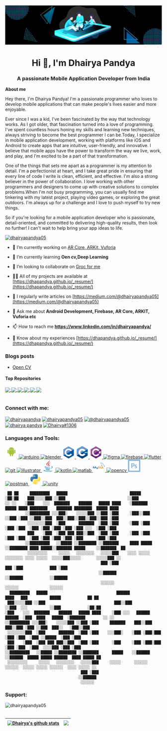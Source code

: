 ![logo](https://github.com/dhairya0512/dhairya0512/blob/main/Github%20Banner.jpeg)
<h1 align="center">Hi 👋, I'm Dhairya Pandya</h1>
<h3 align="center">A passionate Mobile Application Developer from India</h3>

**About me**

Hey there, I'm Dhairya Pandya! I'm a passionate programmer who loves to develop mobile applications that can make people's lives easier and more enjoyable.

Ever since I was a kid, I've been fascinated by the way that technology works. As I got older, that fascination turned into a love of programming. I've spent countless hours honing my skills and learning new techniques, always striving to become the best programmer I can be.Today, I specialize in mobile application development, working with platforms like iOS and Android to create apps that are intuitive, user-friendly, and innovative. I believe that mobile apps have the power to transform the way we live, work, and play, and I'm excited to be a part of that transformation.

One of the things that sets me apart as a programmer is my attention to detail. I'm a perfectionist at heart, and I take great pride in ensuring that every line of code I write is clean, efficient, and effective. I'm also a strong believer in the power of collaboration. I love working with other programmers and designers to come up with creative solutions to complex problems.When I'm not busy programming, you can usually find me tinkering with my latest project, playing video games, or exploring the great outdoors. I'm always up for a challenge and I love to push myself to try new things.

So if you're looking for a mobile application developer who is passionate, detail-oriented, and committed to delivering high-quality results, then look no further! I can't wait to help bring your app ideas to life.

<p align="left"> <a href="https://twitter.com/dhairyapandya05" target="blank"><img src="https://img.shields.io/twitter/follow/dhairyapandya05?logo=twitter&style=for-the-badge" alt="dhairyapandya05" /></a> </p>

- 🔭 I’m currently working on [AR Core, ARKit, Vuforia](https://github.com/dhapandya/ar-blades)

- 🌱 I’m currently learning **Oen cv,Deep Learning**

- 👯 I’m looking to collaborate on [Groc for me](https://github.com/dhairya0512/Groc-for-me)

- 👨‍💻 All of my projects are available at [https://dhapandya.github.io/_resume/](https://dhapandya.github.io/_resume/)

- 📝 I regularly write articles on [https://medium.com/@dhairyapandya05](https://medium.com/@dhairyapandya05)

- 💬 Ask me about **Android Development, Firebase, AR Core, ARKIT, Vuforia etc**

- 📫 How to reach me **https://www.linkedin.com/in/dhairyapandya/**

- 📄 Know about my experiences [https://dhapandya.github.io/_resume/](https://dhapandya.github.io/_resume/)

### Blogs posts
<!-- BLOG-POST-LIST:START -->
- [Open CV](https://medium.com/@20ce071/open-cv-df5bb1d4cccd)
<!-- BLOG-POST-LIST:END -->

#### Top Repositories


<a href="https://github.com/anuraghazra/github-readme-stats">
  <img align="center" src="https://github-readme-stats.vercel.app/api/pin/?username=anuraghazra&repo=github-readme-stats&theme=buefy" />
</a>
<a href="https://github.com/dhairya0512/Augmented-Reality">
  <img align="center" src="https://github-readme-stats.vercel.app/api/pin/?username=dhairya0512&repo=Augmented-Reality&theme=blue-green" />
</a>
<a href="https://github.com/dhairya0512/Groc-for-me">
  <img align="center" src="https://github-readme-stats.vercel.app/api/pin/?username=dhairya0512&repo=Groc-for-me&theme=blue-green" />
</a>
<a href="https://github.com/dhairya0512/QR-Code-Scanner-and-Generator">
  <img align="center" src="https://github-readme-stats.vercel.app/api/pin/?username=dhairya0512&repo=QR-Code-Scanner-and-Generator&theme=blue-green" />
</a>
<a href="https://github.com/dhairya0512/Van-Service">
  <img align="center" src="https://github-readme-stats.vercel.app/api/pin/?username=dhairya0512&repo=Van-Service&theme=blue-green" />
</a>
<a href="https://github.com/dhairya0512/meme-app">
  <img align="center" src="https://github-readme-stats.vercel.app/api/pin/?username=dhairya0512&repo=meme-app&theme=blue-green" />
</a>

<br />
<br />

<h3 align="left">Connect with me:</h3>
<p align="left">
<a href="https://linkedin.com/in/dhairyapandya" target="blank"><img align="center" src="https://raw.githubusercontent.com/rahuldkjain/github-profile-readme-generator/master/src/images/icons/Social/linked-in-alt.svg" alt="dhairyapandya" height="30" width="40" /></a>
  <a href="https://twitter.com/dhairyapandya05" target="blank"><img align="center" src="https://raw.githubusercontent.com/rahuldkjain/github-profile-readme-generator/master/src/images/icons/Social/twitter.svg" alt="dhairyapandya05" height="30" width="40" /></a>
<a href="https://medium.com/@dhairyapandya05" target="blank"><img align="center" src="https://raw.githubusercontent.com/rahuldkjain/github-profile-readme-generator/master/src/images/icons/Social/medium.svg" alt="@dhairyapandya05" height="30" width="40" /></a>
<a href="https://www.youtube.com/c/dhairya pandya" target="blank"><img align="center" src="https://raw.githubusercontent.com/rahuldkjain/github-profile-readme-generator/master/src/images/icons/Social/youtube.svg" alt="dhairya pandya" height="30" width="40" /></a>
<a href="https://discord.gg/Dhairya#1306" target="blank"><img align="center" src="https://raw.githubusercontent.com/rahuldkjain/github-profile-readme-generator/master/src/images/icons/Social/discord.svg" alt="Dhairya#1306" height="30" width="40" /></a>
</p>

<h3 align="left">Languages and Tools:</h3>
<p align="left"> <a href="https://developer.android.com" target="_blank" rel="noreferrer"> <img src="https://raw.githubusercontent.com/devicons/devicon/master/icons/android/android-original-wordmark.svg" alt="android" width="40" height="40"/> </a> <a href="https://www.arduino.cc/" target="_blank" rel="noreferrer"> <img src="https://cdn.worldvectorlogo.com/logos/arduino-1.svg" alt="arduino" width="40" height="40"/> </a> <a href="https://www.blender.org/" target="_blank" rel="noreferrer"> <img src="https://download.blender.org/branding/community/blender_community_badge_white.svg" alt="blender" width="40" height="40"/> </a> <a href="https://www.cprogramming.com/" target="_blank" rel="noreferrer"> <img src="https://raw.githubusercontent.com/devicons/devicon/master/icons/c/c-original.svg" alt="c" width="40" height="40"/> </a> <a href="https://www.w3schools.com/cpp/" target="_blank" rel="noreferrer"> <img src="https://raw.githubusercontent.com/devicons/devicon/master/icons/cplusplus/cplusplus-original.svg" alt="cplusplus" width="40" height="40"/> </a> <a href="https://www.w3schools.com/cs/" target="_blank" rel="noreferrer"> <img src="https://raw.githubusercontent.com/devicons/devicon/master/icons/csharp/csharp-original.svg" alt="csharp" width="40" height="40"/> </a> <a href="https://www.figma.com/" target="_blank" rel="noreferrer"> <img src="https://www.vectorlogo.zone/logos/figma/figma-icon.svg" alt="figma" width="40" height="40"/> </a> <a href="https://firebase.google.com/" target="_blank" rel="noreferrer"> <img src="https://www.vectorlogo.zone/logos/firebase/firebase-icon.svg" alt="firebase" width="40" height="40"/> </a> <a href="https://flutter.dev" target="_blank" rel="noreferrer"> <img src="https://www.vectorlogo.zone/logos/flutterio/flutterio-icon.svg" alt="flutter" width="40" height="40"/> </a> <a href="https://git-scm.com/" target="_blank" rel="noreferrer"> <img src="https://www.vectorlogo.zone/logos/git-scm/git-scm-icon.svg" alt="git" width="40" height="40"/> </a> <a href="https://www.adobe.com/in/products/illustrator.html" target="_blank" rel="noreferrer"> <img src="https://www.vectorlogo.zone/logos/adobe_illustrator/adobe_illustrator-icon.svg" alt="illustrator" width="40" height="40"/> </a> <a href="https://www.java.com" target="_blank" rel="noreferrer"> <img src="https://raw.githubusercontent.com/devicons/devicon/master/icons/java/java-original.svg" alt="java" width="40" height="40"/> </a> <a href="https://kotlinlang.org" target="_blank" rel="noreferrer"> <img src="https://www.vectorlogo.zone/logos/kotlinlang/kotlinlang-icon.svg" alt="kotlin" width="40" height="40"/> </a> <a href="https://www.mathworks.com/" target="_blank" rel="noreferrer"> <img src="https://upload.wikimedia.org/wikipedia/commons/2/21/Matlab_Logo.png" alt="matlab" width="40" height="40"/> </a> <a href="https://www.mysql.com/" target="_blank" rel="noreferrer"> <img src="https://raw.githubusercontent.com/devicons/devicon/master/icons/mysql/mysql-original-wordmark.svg" alt="mysql" width="40" height="40"/> </a> <a href="https://opencv.org/" target="_blank" rel="noreferrer"> <img src="https://www.vectorlogo.zone/logos/opencv/opencv-icon.svg" alt="opencv" width="40" height="40"/> </a> <a href="https://www.photoshop.com/en" target="_blank" rel="noreferrer"> <img src="https://raw.githubusercontent.com/devicons/devicon/master/icons/photoshop/photoshop-line.svg" alt="photoshop" width="40" height="40"/> </a> <a href="https://postman.com" target="_blank" rel="noreferrer"> <img src="https://www.vectorlogo.zone/logos/getpostman/getpostman-icon.svg" alt="postman" width="40" height="40"/> </a> <a href="https://www.python.org" target="_blank" rel="noreferrer"> <img src="https://raw.githubusercontent.com/devicons/devicon/master/icons/python/python-original.svg" alt="python" width="40" height="40"/> </a> <a href="https://unity.com/" target="_blank" rel="noreferrer"> <img src="https://www.vectorlogo.zone/logos/unity3d/unity3d-icon.svg" alt="unity" width="40" height="40"/> </a> </p>

```
 ██ ██     █████████   █████                            █████                                                            
░██░██    ███░░░░░███ ░░███                            ░░███                                                             
░░ ░░    ░███    ░░░  ███████    ██████   █████ ████    ░███████   █████ ████ ████████    ███████ ████████  █████ ████   
         ░░█████████ ░░░███░    ░░░░░███ ░░███ ░███     ░███░░███ ░░███ ░███ ░░███░░███  ███░░███░░███░░███░░███ ░███    
          ░░░░░░░░███  ░███      ███████  ░███ ░███     ░███ ░███  ░███ ░███  ░███ ░███ ░███ ░███ ░███ ░░░  ░███ ░███    
          ███    ░███  ░███ ███ ███░░███  ░███ ░███     ░███ ░███  ░███ ░███  ░███ ░███ ░███ ░███ ░███      ░███ ░███    
         ░░█████████   ░░█████ ░░████████ ░░███████     ████ █████ ░░████████ ████ █████░░███████ █████     ░░███████  ██
          ░░░░░░░░░     ░░░░░   ░░░░░░░░   ░░░░░███    ░░░░ ░░░░░   ░░░░░░░░ ░░░░ ░░░░░  ░░░░░███░░░░░       ░░░░░███ ░░ 
                                           ███ ░███                                      ███ ░███            ███ ░███    
                                          ░░██████                                      ░░██████            ░░██████     
                                           ░░░░░░                                        ░░░░░░              ░░░░░░      
  █████████   █████                               ██████                    ████   ███          █████            ██ ██   
 ███░░░░░███ ░░███                               ███░░███                  ░░███  ░░░          ░░███            ░██░██   
░███    ░░░  ███████    ██████   █████ ████     ░███ ░░░   ██████   ██████  ░███  ████   █████  ░███████        ░░ ░░    
░░█████████ ░░░███░    ░░░░░███ ░░███ ░███     ███████    ███░░███ ███░░███ ░███ ░░███  ███░░   ░███░░███                
 ░░░░░░░░███  ░███      ███████  ░███ ░███    ░░░███░    ░███ ░███░███ ░███ ░███  ░███ ░░█████  ░███ ░███                
 ███    ░███  ░███ ███ ███░░███  ░███ ░███      ░███     ░███ ░███░███ ░███ ░███  ░███  ░░░░███ ░███ ░███                
░░█████████   ░░█████ ░░████████ ░░███████      █████    ░░██████ ░░██████  █████ █████ ██████  ████ █████ ██            
 ░░░░░░░░░     ░░░░░   ░░░░░░░░   ░░░░░███     ░░░░░      ░░░░░░   ░░░░░░  ░░░░░ ░░░░░ ░░░░░░  ░░░░ ░░░░░ ░░             
                                  ███ ░███                                                                               
                                 ░░██████                                                                                
                                  ░░░░░░                                                                                                                                                                                                                                                                                                                                                                                                                    
```

<h3 align="left">Support:</h3>
<p><a href="https://www.buymeacoffee.com/dhairyapandya05"> <img align="left" src="https://cdn.buymeacoffee.com/buttons/v2/default-yellow.png" height="50" width="210" alt="dhairyapandya05" /></a></p><br><br>

| <a href="https://github.com/anuraghazra/github-readme-stats"><img align="center" src="https://github-readme-stats.vercel.app/api?username=dhairya0512&show_icons=true&theme=blue-green&locale=en&hide_border=true" alt="Dhairya's github stats" /></a> | <a href="https://github.com/dhairya0512"><img align="center" src="https://github-readme-stats.vercel.app/api/top-langs?username=dhairya0512&show_icons=true&theme=blue-green&locale=en&layout=compact&hide_border=true" /></a> |
| ------------- | ------------- |





